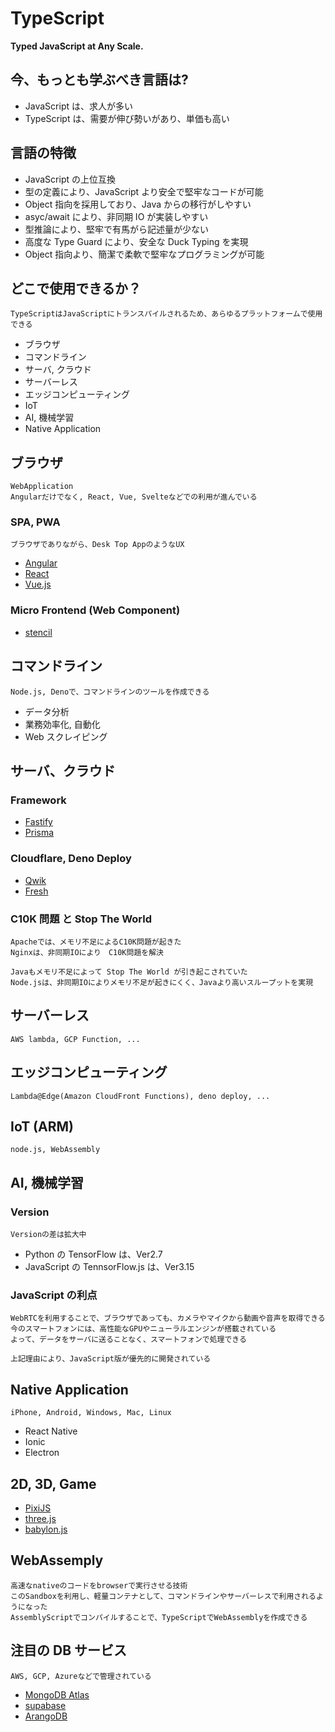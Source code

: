 # TypeScript

**Typed JavaScript at Any Scale.**

## 今、もっとも学ぶべき言語は?

- JavaScript は、求人が多い
- TypeScript は、需要が伸び勢いがあり、単価も高い

## 言語の特徴

- JavaScript の上位互換
- 型の定義により、JavaScript より安全で堅牢なコードが可能
- Object 指向を採用しており、Java からの移行がしやすい
- asyc/await により、非同期 IO が実装しやすい
- 型推論により、堅牢で有馬がら記述量が少ない
- 高度な Type Guard により、安全な Duck Typing を実現
- Object 指向より、簡潔で柔軟で堅牢なプログラミングが可能

## どこで使用できるか？

    TypeScriptはJavaScriptにトランスパイルされるため、あらゆるプラットフォームで使用できる

- ブラウザ
- コマンドライン
- サーバ, クラウド
- サーバーレス
- エッジコンピューティング
- IoT
- AI, 機械学習
- Native Application

## ブラウザ

    WebApplication
    Angularだけでなく, React, Vue, Svelteなどでの利用が進んでいる

### SPA, PWA

    ブラウザでありながら、Desk Top AppのようなUX

- [Angular](https://angular.io)
- [React](https://reactjs.org)
- [Vue.js](https://vuejs.org)

### Micro Frontend (Web Component)

- [stencil](https://stenciljs.com)

## コマンドライン

    Node.js, Denoで、コマンドラインのツールを作成できる

- データ分析
- 業務効率化, 自動化
- Web スクレイピング

## サーバ、クラウド

### Framework

- [Fastify](https://www.fastify.io/)
- [Prisma](https://www.prisma.io/)

### Cloudflare, Deno Deploy

- [Qwik](https://qwik.builder.io)
- [Fresh](https://fresh.deno.dev/)

### C10K 問題 と Stop The World

    Apacheでは、メモリ不足によるC10K問題が起きた
    Nginxは、非同期IOにより　C10K問題を解決

    Javaもメモリ不足によって Stop The World が引き起こされていた
    Node.jsは、非同期IOによりメモリ不足が起きにくく、Javaより高いスループットを実現

## サーバーレス

    AWS lambda, GCP Function, ...

## エッジコンピューティング

    Lambda@Edge(Amazon CloudFront Functions), deno deploy, ...

## IoT (ARM)

    node.js, WebAssembly

## AI, 機械学習

### Version

    Versionの差は拡大中

- Python の TensorFlow は、Ver2.7
- JavaScript の TennsorFlow.js は、Ver3.15

### JavaScript の利点

    WebRTCを利用することで、ブラウザであっても、カメラやマイクから動画や音声を取得できる
    今のスマートフォンには、高性能なGPUやニューラルエンジンが搭載されている
    よって、データをサーバに送ることなく、スマートフォンで処理できる

    上記理由により、JavaScript版が優先的に開発されている

## Native Application

    iPhone, Android, Windows, Mac, Linux

- React Native
- Ionic
- Electron

## 2D, 3D, Game

- [PixiJS](https://pixijs.com/)
- [three.js](https://threejs.org/)
- [babylon.js](https://www.babylonjs.com/)

## WebAssemply

    高速なnativeのコードをbrowserで実行させる技術
    このSandboxを利用し、軽量コンテナとして、コマンドラインやサーバーレスで利用されるようになった
    AssemblyScriptでコンパイルすることで、TypeScriptでWebAssemblyを作成できる

## 注目の DB サービス

    AWS, GCP, Azureなどで管理されている

- [MongoDB Atlas](https://www.mongodb.com/atlas)
- [supabase](https://supabase.com/)
- [ArangoDB](https://www.arangodb.com/)
